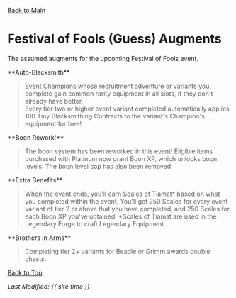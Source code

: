 [Back to Main](index.md)

# Festival of Fools (Guess) Augments

The assumed augments for the upcoming Festival of Fools event.

<div markdown="1" class="abilityBorder"><div markdown="1" class="abilityBorderInner">
**Auto-Blacksmith**

> Event Champions whose recruitment adventure or variants you complete gain common rarity equipment in all slots, if they don't already have better.  
> Every tier two or higher event variant completed automatically applies 100 Tiny Blacksmithing Contracts to the variant's Champion's equipment for free!  
</div></div>

<div markdown="1" class="abilityBorder"><div markdown="1" class="abilityBorderInner">
**Boon Rework!**

> The boon system has been reworked in this event! Eligible items purchased with Platinum now grant Boon XP, which unlocks boon levels. The boon level cap has also been removed!  
</div></div>

<div markdown="1" class="abilityBorder"><div markdown="1" class="abilityBorderInner">
**Extra Benefits**

> When the event ends, you'll earn Scales of Tiamat* based on what you completed within the event. You'll get 250 Scales for every event variant of tier 2 or above that you have completed, and 250 Scales for each Boon XP you've obtained. *Scales of Tiamat are used in the Legendary Forge to craft Legendary Equipment.  
</div></div>

<div markdown="1" class="abilityBorder"><div markdown="1" class="abilityBorderInner">
**Brothers in Arms**

> Completing tier 2+ variants for Beadle or Grimm awards double chests.  
</div></div>

[Back to Top](#top)

*Last Modified: {{ site.time }}*